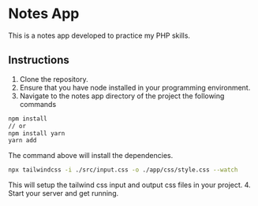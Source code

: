 # Notes App

This is a notes app developed to practice my PHP skills. 

## Instructions
1. Clone the repository. 
2. Ensure that you have node installed in your programming environment. 
3. Navigate to the notes app directory of the project the following commands
```bash
npm install
// or 
npm install yarn
yarn add
```
The command above will install the dependencies.
```bash
npx tailwindcss -i ./src/input.css -o ./app/css/style.css --watch 
```
This will setup the tailwind css input and output css files in your project. 
4. Start your server and get running. 


